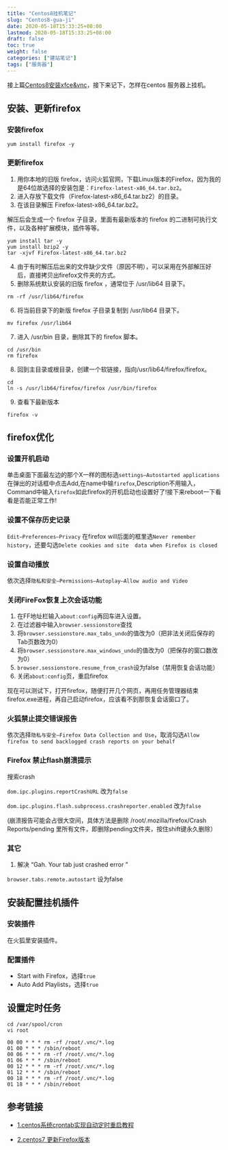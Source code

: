 ```yaml
---
title: "Centos8挂机笔记"
slug: "Centos8-gua-ji"
date: 2020-05-18T15:33:25+08:00
lastmod: 2020-05-18T15:33:25+08:00
draft: false
toc: true
weight: false
categories: ["建站笔记"]
tags: ["服务器"]
---
```


接上篇[Centos8安装xfce&vnc](https://bore.vip/post/centos8-xfce-vnc/)，接下来记下，怎样在centos 服务器上挂机。

## 安装、更新firefox

### 安装firefox

```
yum install firefox -y
```

### 更新firefox

1. 用你本地的旧版 firefox，访问火狐官网，下载Linux版本的Firefox，因为我的是64位故选择的安装包是：`Firefox-latest-x86_64.tar.bz2`。
2. 进入存放下载文件（Firefox-latest-x86_64.tar.bz2）的目录。
3. 在该目录解压 Firefox-latest-x86_64.tar.bz2。

解压后会生成一个 firefox 子目录，里面有最新版本的 firefox 的二进制可执行文件，以及各种扩展模块，插件等等。

```
yum install tar -y
yum install bzip2 -y
tar -xjvf Firefox-latest-x86_64.tar.bz2
```

4. 由于有时解压后出来的文件缺少文件（原因不明），可以采用在外部解压好后，直接拷贝出firefox文件夹的方式。
5. 删除系统默认安装的旧版 firefox ，通常位于 /usr/lib64 目录下。

```
rm -rf /usr/lib64/firefox
```

6. 将当前目录下的新版 firefox 子目录复制到 /usr/lib64 目录下。

```
mv firefox /usr/lib64
```

7. 进入 /usr/bin 目录，删除其下的 firefox 脚本。

```
cd /usr/bin
rm firefox
```

8. 回到主目录或根目录，创建一个软链接，指向/usr/lib64/firefox/firefox。

```
cd
ln -s /usr/lib64/firefox/firefox /usr/bin/firefox
```

9. 查看下最新版本

```
firefox -v
```

## firefox优化

### 设置开机启动

单击桌面下面最左边的那个X一样的图标选`settings–Autostarted applications`在弹出的对话框中点击Add,在name中输`firefox`,Description不用输入，Command中输入`firefox`如此firefox的开机启动也设置好了!接下来reboot一下看看是否能正常工作!

### 设置不保存历史记录

`Edit–Preferences–Privacy` 在firefox will后面的框里选`Never remember history`，还要勾选`Delete cookies and site  data when Firefox is closed`

### 设置自动播放

依次选择`隐私和安全—Permissions—Autoplay—Allow audio and Video`

### 关闭FireFox恢复上次会话功能 

1.   在FF地址栏输入`about:config`再回车进入设置。
2. 在过滤器中输入`browser.sessionstore`查找
3.  将`browser.sessionstore.max_tabs_undo`的值改为0（把非法关闭后保存的Tab页数改为0）
4. 将`browser.sessionstore.max_windows_undo`的值改为0（把保存的窗口数改为0）
5. `browser.sessionstore.resume_from_crash`设为false（禁用恢复会话功能）
6. 关闭`about:config`页，重启firefox

现在可以测试下，打开firefox，随便打开几个网页，再用任务管理器结束firefox.exe进程，再自己启动firefox，应该看不到那恢复会话窗口了。

### 火狐禁止提交错误报告

依次选择`隐私与安全—Firefox Data Collection and Use`，取消勾选`Allow firefox to send backlogged crash reports on your behalf`

### Firefox 禁止flash崩溃提示

搜索crash  

`dom.ipc.plugins.reportCrashURL`  改为`false`

`dom.ipc.plugins.flash.subprocess.crashreporter.enabled`  改为`false`

(崩溃报告可能会占很大空间，具体方法是删除 /root/.mozilla/firefox/Crash Reports/pending 里所有文件，即删除pending文件夹，按住shift键永久删除）

### 其它

1. 解决  “Gah. Your tab just crashed error ”

`browser.tabs.remote.autostart`  设为false

## 安装配置挂机插件

### 安装插件

在火狐里安装插件。

### 配置插件

+ Start with Firefox，选择`true`
+ Auto Add Playlists，选择`true`

## 设置定时任务

```
cd /var/spool/cron 
vi root
```

```
00 00 * * * rm -rf /root/.vnc/*.log
01 00 * * * /sbin/reboot
00 06 * * * rm -rf /root/.vnc/*.log
01 06 * * * /sbin/reboot
00 12 * * * rm -rf /root/.vnc/*.log
01 12 * * * /sbin/reboot
00 18 * * * rm -rf /root/.vnc/*.log
01 18 * * * /sbin/reboot
```

## 参考链接

+ [1.centos系统crontab实现自动定时重启教程](https://www.iteye.com/blog/wangbanmin-2397404) 

+ [2.centos7 更新Firefox版本](https://cloud.tencent.com/developer/article/1406596)   



​       

